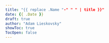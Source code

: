 ```yaml
---
title: "{{ replace .Name "-" " " | title }}"
date: {{ .Date }}
draft: true
author: "Adam Lieskovsky"
showToc: true
TocOpen: false
---
```


